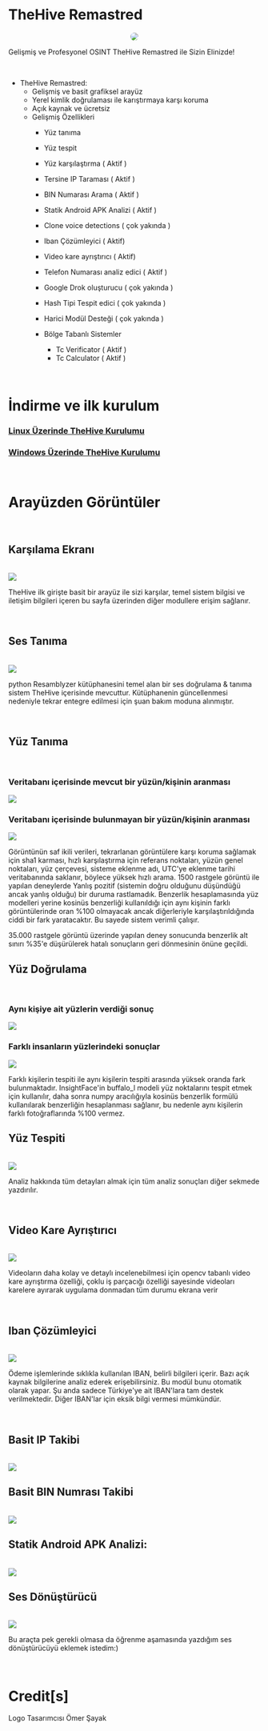 <h1 aling=center>TheHive Remastred</h1>

<div align="center"  >

<img src="./iconfiles/logo.png" style="border-radius:50%" height="auto" width="auto"/>
</div>

<p>Gelişmiş ve Profesyonel OSINT TheHive Remastred ile Sizin Elinizde!</p><br>




- TheHive Remastred:
    - Gelişmiş ve basit grafiksel arayüz
    - Yerel kimlik doğrulaması ile karıştırmaya karşı koruma
    - Açık kaynak ve ücretsiz
    - Gelişmiş Özellikleri
        - Yüz tanıma 
        - Yüz tespit 
        - Yüz karşılaştırma ( Aktif )
        - Tersine IP Taraması ( Aktif )
        - BIN Numarası Arama ( Aktif )
        - Statik Android APK Analizi ( Aktif )
        - Clone voice detections ( çok yakında )
        - Iban Çözümleyici ( Aktif)
        - Video kare ayrıştırıcı ( Aktif)
        - Telefon Numarası analiz edici ( Aktif )
        - Google Drok oluşturucu ( çok yakında )
        - Hash Tipi Tespit edici ( çok yakında )
        - Harici Modül Desteği ( çok yakında )

        - Bölge Tabanlı Sistemler
            - Tc Verificator ( Aktif ) 
            - Tc Calculator ( Aktif )


<br>

<h1> İndirme ve ilk kurulum </h1>



<h3> <a href="./documents/Linux Kurulumu.md">Linux Üzerinde TheHive Kurulumu </a> </h3>
<h3> <a href="./documents/Windows Kurulumu.md">Windows Üzerinde TheHive Kurulumu </a> </h3>


<br>
<h1>Arayüzden Görüntüler</h1>

<br>

## Karşılama Ekranı

<br>

<img src="./img/welcomeScreen.png">
<br>
<p>TheHive ilk girişte basit bir arayüz ile sizi karşılar, temel sistem bilgisi ve iletişim 
bilgileri içeren bu sayfa üzerinden diğer modullere erişim sağlanır.</p>

<br>


## Ses Tanıma

<br>

<img src="./img/voiceVerification.png">

<br>

<p>python Resamblyzer kütüphanesini temel alan bir ses doğrulama & tanıma sistem TheHive içerisinde mevcuttur. Kütüphanenin güncellenmesi nedeniyle tekrar entegre edilmesi için şuan bakım moduna alınmıştır.</p>
<br>


## Yüz Tanıma

<br>

### Veritabanı içerisinde mevcut bir yüzün/kişinin aranması
<img src="./img/personInDatabase.png">


### Veritabanı içerisinde bulunmayan bir yüzün/kişinin aranması
<img src="./img/personNoInDB.png" />
<br>


<p>Görüntünün saf ikili verileri, tekrarlanan görüntülere karşı koruma sağlamak için sha1 karması, hızlı karşılaştırma için referans noktaları, yüzün genel noktaları, yüz çerçevesi, sisteme eklenme adı, UTC'ye eklenme tarihi veritabanında saklanır, böylece yüksek hızlı arama. 1500 rastgele görüntü ile yapılan deneylerde Yanlış pozitif (sistemin doğru olduğunu düşündüğü ancak yanlış olduğu) bir duruma rastlamadık. Benzerlik hesaplamasında yüz modelleri yerine kosinüs benzerliği kullanıldığı için aynı kişinin farklı görüntülerinde oran %100 olmayacak ancak diğerleriyle karşılaştırıldığında ciddi bir fark yaratacaktır. Bu sayede sistem verimli çalışır.


35.000 rastgele görüntü üzerinde yapılan deney sonucunda benzerlik alt sınırı %35'e düşürülerek hatalı sonuçların geri dönmesinin önüne geçildi.
<br>



## Yüz Doğrulama

<br>

### Aynı kişiye ait yüzlerin verdiği sonuç
<img src="./img/FaceVerification.png">


### Farklı insanların yüzlerindeki sonuçlar
<img src="./img/FaceVerificationFarkliKisiler.png" />
<br>

<p>Farklı kişilerin tespiti ile aynı kişilerin tespiti arasında yüksek oranda fark bulunmaktadır. InsightFace'in buffalo_l modeli yüz noktalarını tespit etmek için kullanılır, daha sonra numpy aracılığıyla kosinüs benzerlik formülü kullanılarak benzerliğin hesaplanması sağlanır, bu nedenle aynı kişilerin farklı fotoğraflarında %100 vermez.
<br>

## Yüz Tespiti

<br>


<img src="./img/FaceDetection.png">

<p>Analiz hakkında tüm detayları almak için tüm analiz sonuçları diğer sekmede yazdırılır.</p>

<br>


## Video Kare Ayrıştırıcı

<br>
<img src="./img/video2frame.png">

<br>
<p>Videoların daha kolay ve detaylı incelenebilmesi için opencv tabanlı video kare ayrıştırma özelliği, çoklu iş parçacığı özelliği sayesinde videoları karelere ayırarak uygulama donmadan tüm durumu ekrana verir</p>
<br>


## Iban Çözümleyici

<br>
<img src="./img/ibanParserGUI.png">
<br>
<p>Ödeme işlemlerinde sıklıkla kullanılan IBAN, belirli bilgileri içerir. Bazı açık kaynak bilgilerine analiz ederek erişebilirsiniz. Bu modül bunu otomatik olarak yapar. Şu anda sadece Türkiye'ye ait IBAN'lara tam destek verilmektedir. Diğer IBAN'lar için eksik bilgi vermesi mümkündür.</p>
<br>



## Basit IP Takibi

<br>
<img src="./img/reverseIPlookup_basic.png">
<br>


## Basit BIN Numrası Takibi

<br>
<img src="./img/BinLookup.png">
<br>



## Statik Android APK Analizi:

<br>
<img src="./img/AndroidAnalysis_1.png">
<br>




## Ses Dönüştürücü 

<br>

<img src="./img/soundConverter.png">

<br>
<p>Bu araçta pek gerekli olmasa da öğrenme aşamasında yazdığım ses dönüştürücüyü eklemek istedim:)</p>

<br>


# Credit[s]

<p>
Logo Tasarımcısı <a hred="https://github.com/omersayak">Ömer Şayak</a>

</p>